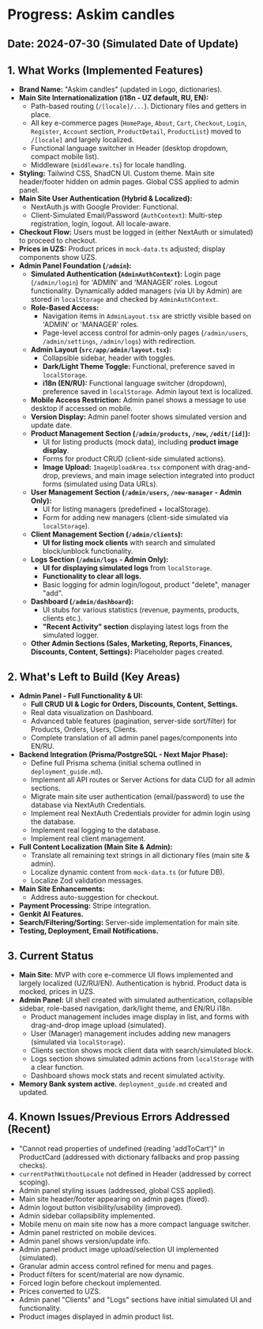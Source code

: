 
# Progress: Askim candles

## Date: 2024-07-30 (Simulated Date of Update)

## 1. What Works (Implemented Features)

*   **Brand Name:** "Askim candles" (updated in Logo, dictionaries).
*   **Main Site Internationalization (i18n - UZ default, RU, EN):**
    *   Path-based routing (`/[locale]/...`). Dictionary files and getters in place.
    *   All key e-commerce pages (`HomePage`, `About`, `Cart`, `Checkout`, `Login`, `Register`, `Account` section, `ProductDetail`, `ProductList`) moved to `/[locale]` and largely localized.
    *   Functional language switcher in Header (desktop dropdown, compact mobile list).
    *   Middleware (`middleware.ts`) for locale handling.
*   **Styling:** Tailwind CSS, ShadCN UI. Custom theme. Main site header/footer hidden on admin pages. Global CSS applied to admin panel.
*   **Main Site User Authentication (Hybrid & Localized):**
    *   NextAuth.js with Google Provider: Functional.
    *   Client-Simulated Email/Password (`AuthContext`): Multi-step registration, login, logout. All locale-aware.
*   **Checkout Flow:** Users must be logged in (either NextAuth or simulated) to proceed to checkout.
*   **Prices in UZS:** Product prices in `mock-data.ts` adjusted; display components show UZS.
*   **Admin Panel Foundation (`/admin`):**
    *   **Simulated Authentication (`AdminAuthContext`):** Login page (`/admin/login`) for 'ADMIN' and 'MANAGER' roles. Logout functionality. Dynamically added managers (via UI by Admin) are stored in `localStorage` and checked by `AdminAuthContext`.
    *   **Role-Based Access:**
        *   Navigation items in `AdminLayout.tsx` are strictly visible based on 'ADMIN' or 'MANAGER' roles.
        *   Page-level access control for admin-only pages (`/admin/users`, `/admin/settings`, `/admin/logs`) with redirection.
    *   **Admin Layout (`src/app/admin/layout.tsx`):**
        *   Collapsible sidebar, header with toggles.
        *   **Dark/Light Theme Toggle:** Functional, preference saved in `localStorage`.
        *   **i18n (EN/RU):** Functional language switcher (dropdown), preference saved in `localStorage`. Admin layout text is localized.
    *   **Mobile Access Restriction:** Admin panel shows a message to use desktop if accessed on mobile.
    *   **Version Display:** Admin panel footer shows simulated version and update date.
    *   **Product Management Section (`/admin/products`, `/new`, `/edit/[id]`):**
        *   UI for listing products (mock data), including **product image display**.
        *   Forms for product CRUD (client-side simulated actions).
        *   **Image Upload:** `ImageUploadArea.tsx` component with drag-and-drop, previews, and main image selection integrated into product forms (simulated using Data URLs).
    *   **User Management Section (`/admin/users`, `/new-manager` - Admin Only):**
        *   UI for listing managers (predefined + localStorage).
        *   Form for adding new managers (client-side simulated via `localStorage`).
    *   **Client Management Section (`/admin/clients`):**
        *   **UI for listing mock clients** with search and simulated block/unblock functionality.
    *   **Logs Section (`/admin/logs` - Admin Only):**
        *   **UI for displaying simulated logs** from `localStorage`.
        *   **Functionality to clear all logs.**
        *   Basic logging for admin login/logout, product "delete", manager "add".
    *   **Dashboard (`/admin/dashboard`):**
        *   UI stubs for various statistics (revenue, payments, products, clients etc.).
        *   **"Recent Activity" section** displaying latest logs from the simulated logger.
    *   **Other Admin Sections (Sales, Marketing, Reports, Finances, Discounts, Content, Settings):** Placeholder pages created.

## 2. What's Left to Build (Key Areas)

*   **Admin Panel - Full Functionality & UI:**
    *   **Full CRUD UI & Logic for Orders, Discounts, Content, Settings.**
    *   Real data visualization on Dashboard.
    *   Advanced table features (pagination, server-side sort/filter) for Products, Orders, Users, Clients.
    *   Complete translation of all admin panel pages/components into EN/RU.
*   **Backend Integration (Prisma/PostgreSQL - Next Major Phase):**
    *   Define full Prisma schema (initial schema outlined in `deployment_guide.md`).
    *   Implement all API routes or Server Actions for data CUD for all admin sections.
    *   Migrate main site user authentication (email/password) to use the database via NextAuth Credentials.
    *   Implement real NextAuth Credentials provider for admin login using the database.
    *   Implement real logging to the database.
    *   Implement real client management.
*   **Full Content Localization (Main Site & Admin):**
    *   Translate all remaining text strings in all dictionary files (main site & admin).
    *   Localize dynamic content from `mock-data.ts` (or future DB).
    *   Localize Zod validation messages.
*   **Main Site Enhancements:**
    *   Address auto-suggestion for checkout.
*   **Payment Processing:** Stripe integration.
*   **Genkit AI Features.**
*   **Search/Filtering/Sorting:** Server-side implementation for main site.
*   **Testing, Deployment, Email Notifications.**

## 3. Current Status

*   **Main Site:** MVP with core e-commerce UI flows implemented and largely localized (UZ/RU/EN). Authentication is hybrid. Product data is mocked, prices in UZS.
*   **Admin Panel:** UI shell created with simulated authentication, collapsible sidebar, role-based navigation, dark/light theme, and EN/RU i18n.
    *   Product management includes image display in list, and forms with drag-and-drop image upload (simulated).
    *   User (Manager) management includes adding new managers (simulated via `localStorage`).
    *   Clients section shows mock client data with search/simulated block.
    *   Logs section shows simulated admin actions from `localStorage` with a clear function.
    *   Dashboard shows mock stats and recent simulated activity.
*   **Memory Bank system active.** `deployment_guide.md` created and updated.

## 4. Known Issues/Previous Errors Addressed (Recent)
*   "Cannot read properties of undefined (reading 'addToCart')" in ProductCard (addressed with dictionary fallbacks and prop passing checks).
*   `currentPathWithoutLocale` not defined in Header (addressed by correct scoping).
*   Admin panel styling issues (addressed, global CSS applied).
*   Main site header/footer appearing on admin pages (fixed).
*   Admin logout button visibility/usability (improved).
*   Admin sidebar collapsibility implemented.
*   Mobile menu on main site now has a more compact language switcher.
*   Admin panel restricted on mobile devices.
*   Admin panel shows version/update info.
*   Admin panel product image upload/selection UI implemented (simulated).
*   Granular admin access control refined for menu and pages.
*   Product filters for scent/material are now dynamic.
*   Forced login before checkout implemented.
*   Prices converted to UZS.
*   Admin panel "Clients" and "Logs" sections have initial simulated UI and functionality.
*   Product images displayed in admin product list.
